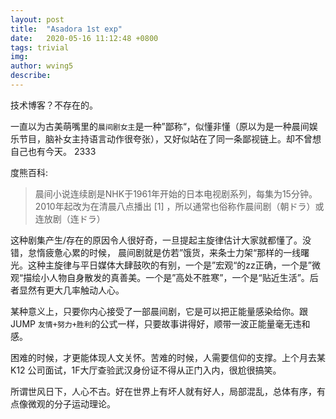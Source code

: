 ```yaml
---
layout: post
title:  "Asadora 1st exp"
date:   2020-05-16 11:12:48 +0800
tags: trivial
img: 
author: wving5
describe: 
---
```


技术博客？不存在的。

一直以为古美萌嘴里的`晨间剧女主`是一种”鄙称“，似懂非懂（原以为是一种晨间娱乐节目，脑补女主持语言动作很夸张），又好似站在了同一条鄙视链上。却不曾想自己也有今天。 2333

度熊百科:
> 晨间小说连续剧是NHK于1961年开始的日本电视剧系列，每集为15分钟。2010年起改为在清晨八点播出 [1]  ，所以通常也俗称作晨间剧（朝ドラ）或连放剧（连ドラ）

这种剧集产生/存在的原因令人很好奇，一旦提起主旋律估计大家就都懂了。没错，怠惰疲惫心累的时候， 晨间剧就是仿若”饿货，来条士力架“那样的一线曙光。这种主旋律与平日媒体大肆鼓吹的有别，一个是”宏观“的zz正确，一个是”微观“描绘小人物自身散发的真善美。一个是”高处不胜寒”，一个是“贴近生活”。后者显然有更大几率触动人心。

某种意义上，只要你内心接受了一部晨间剧，它是可以把正能量感染给你。跟 JUMP `友情+努力+胜利`的公式一样，只要故事讲得好，顺带一波正能量毫无违和感。

困难的时候，才更能体现人文关怀。苦难的时候，人需要信仰的支撑。上个月去某 K12 公司面试，1F大厅查验武汉身份证不得从正门入内，很尬很搞笑。

所谓世风日下，人心不古。好在世界上有坏人就有好人，局部混乱，总体有序，有点像微观的分子运动理论。
